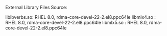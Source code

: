 External Library Files Source:

libibverbs.so: RHEL 8.0, rdma-core-devel-22-2.el8.ppc64le
libmlx4.so   : RHEL 8.0, rdma-core-devel-22-2.el8.ppc64le
libmlx5.so   : RHEL 8.0, rdma-core-devel-22-2.el8.ppc64le

